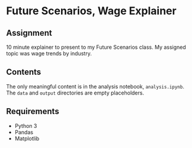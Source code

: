 # Future Scenarios, Wage Explainer

## Assignment

10 minute explainer to present to my Future Scenarios class. My assigned topic was wage trends by industry.

## Contents

The only meaningful content is in the analysis notebook, `analysis.ipynb`. The `data` and `output` directories are empty placeholders.

## Requirements

- Python 3
- Pandas
- Matplotlib

